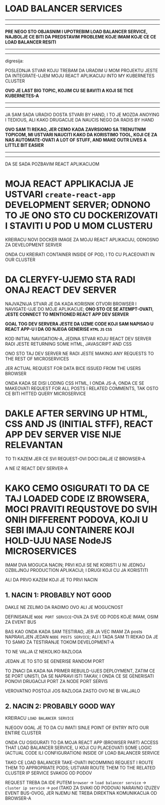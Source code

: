 # LOAD BALANCER SERVICES

***
***

**PRE NEGO STO OBJASNIM I UPOTREBIM LOAD BALANCER SERVICE, NAJBOLJE CE BITI DA PREDSTAVIM PROBLEME KOJE IMAM KOJE CE CE LOAD BALANCER RESITI**

***
***

digresija:

POSLEDNJA STVAR KOJU TREBAM DA URADIM U MOM PROJEKTU JESTE DA INTEGRATE-UJEM MOJU REACT APLIKACIJU INTO MY KUBERNETES CLUSTER

**OVO JE LAST BIG TOPIC, KOJIM CU SE BAVITI A KOJI SE TICE KUBERNETES-A**

***
***

JA SAM SADA URADIO DOSTA STVARI BY HAND, I TO JE MOZDA ANOYING I TEDIOUS, ALI KAKO DRUGACIJE DA NAUCIS NEGO DA RADIS BY HAND

**OVO SAM TI REKAO, JER CEMO KADA ZAVRSIOMO SA TRENUTNIM TOPICOM, MI USTVARI NAUCITI KAKO DA KORISTIMO TOOL, KOJI CE ZA NAS AUTOMATE-OVATI A LOT OF STUFF, AND MAKE OUTR LIVES A LITTLE BIT EASIER**

***
***

DA SE SADA POZBAVIM REACT APLIKACIJOM

# MOJA REACT APPLIKACIJA JE USTVARI `create-react-app` DEVELOPMENT SERVER; ODNONO TO JE ONO STO CU DOCKERIZOVATI I STAVITI U POD U MOM CLUSTERU

KREIRACU NOVI DOCKER IMAGE ZA MOJU REACT APLIKACIJU, ODNOSNO ZA DEVELOPMENT SERVER

ONDA CU KREIRATI CONTAINER INSIDE OF POD, I TO CU PLACEOVATI IN OUR CLUSTER

# DA CLERYFY-UJEMO STA RADI ONAJ REACT DEV SERVER

NAJVAZNIJA STVAR JE DA KADA KORISNIK OTVORI BROWSER I NAVIGATE-UJE DO MOJE APLIKACIJE; **ONO STO CE SE ATEMPT-OVATI, JESTE CONNECT TO MENTIONED REACT APP DEV SERVER**

**GOAL TOG DEV SERVERA JESTE DA UZME CODE KOJI SAM NAPISAO U REACT APP-U I DA OD NJEGA GENERISE `HTML` `JS` `CSS`**

KOD INITIAL NAVIGATION-A, JEDINA STVAR KOJU REACT DEV SERVER RADI JESTE RETURNING SOME HTML, JAVASCRIPT AND CSS

ONO STO TAJ DEV SERVER NE RADI JESTE MAKING ANY REQUESTS TO THE REST OF MICROSERVICES

JER ACTUAL REQUEST FOR DATA BICE ISSUED FROM THE USERS BROWSER

ONDA KADA SE DISI LODING CSS HTML, I ONDA JS-A, ONDA CE SE MAKEOVATI REQUEST FOR ALL POSTS I RELATED COMMENTS, TAK OSTO CE BITI HITTED QUERY MICROSERVICE

# DAKLE AFTER SERVING UP HTML, CSS AND JS (INITIAL STFF), REACT APP DEV SERVER VISE NIJE RELEVANTAN

TO TI KAZEM JER CE SVI REQUEST-OVI DOCI DALJE IZ BROWSER-A

A NE IZ REACT DEV SERVER-A

# KAKO CEMO OSIGURATI TO DA CE TAJ LOADED CODE IZ BROWSERA, MOCI PRAVITI REQUSTOVE DO SVIH ONIH DIFFERENT PODOVA, KOJI U SEBI IMAJU CONTAINERE KOJI HOLD-UJU NASE NodeJS MICROSERVICES

IMAM DVA MOGUCA NACIN; PRVI KOJI SE NE KORISTI U NI JEDNOJ OZBILJNOJ PRODUCTION APLIKACIJI; I DRUGI KOJI CU JA KORISTITI

ALI DA PRVO KAZEM KOJI JE TO PRVI NACIN

## 1. NACIN 1: PROBABLY NOT GOOD

DAKLE NE ZELIMO DA RADIMO OVO ALI JE MOGUCNOST

DEFINISANJE `NODE PORT SERVICE`-OVA ZA SVE OD PODS KOJE IMAM, OSIM ZA EVENT BUS

BAS KAO ONDA KADA SAM TESTIRAO, JER JA VEC IMAM ZA posts NAPRAVLJEN JEDAN `NODE POSTS SERVICE`; ALI I TADA SAM TI REKAO DA JE TO SAMO ZA TESTIRANJE TOKOM DEVELOPMENT-A

TO NE VALJA IZ NEKOLIKO RAZLOGA

JEDAN JE TO STO SE GENERISE RANDOM PORT

TO ZNACI DA KADA NA PRIMER REBUILD-UJES DEPLOYMENT, ZATIM CE SE PORT UNISTI, DA SE NAPRAVI ISTI TAKAV, I ONDA CE SE GENERISATI PONOVI DRUGACIJI PORT ZA NODE PORT SERVIS

VEROVATNO POSTOJI JOS RAZLOGA ZASTO OVO NE BI VALJALO

## 2. NACIN 2: PROBABLY GOOD WAY

KREIRACU `LOAD BALANCER SERVICE`

NJEGOV GOAL JE TO DA CU IMATI SINLE POINT OF ENTRY INTO OUR ENTIRE CLUSTER

ONDA CU OSIGURATI TO DA MOJA REACT APP (BROWSER PART) ACCESS THAT LOAD BALANCER SERVICE, U KOJI CU PLACEOVATI SOME LOGIC (ACTUAL CODE ILI CONFIGURATION) INSIDE OF LOAD BALANCER SERVICE

TAKO CE LOAD BALANCER TAKE-OVATI INCOMMING REQUEST I ROUTE THEM TO APPROPRIATE PODS; USTVARI ROUTE THEM TO THE RELATED CLUSTER IP SERVICE SVAKOG OD PODOV

REQUEST TREBA DA IDE PUTEM `browser` -> `load balancer service` -> `cluster ip service` -> `pod` (TAKO ZA SVAKI OD PODOVA) NARAVNO IZUZEV EVENT BUS-OVOG, JER NJEMU NE TREBA DIREKTNA KOMUNIKACIJA OD BROWSER-A
